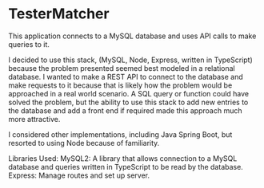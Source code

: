 # TesterMatcher
This application connects to a MySQL database and uses API calls to make queries to it.

I decided to use this stack, (MySQL, Node, Express, written in TypeScript) because the problem presented seemed best modeled in a relational database. I wanted to make a 
REST API to connect to the database and make requests to it because that is likely how the problem would be approached in a real world scenario. A SQL query or 
function could have solved the problem, but the ability to use this stack to add new entries to the database and add a front end if required made this approach much more
attractive. 

I considered other implementations, including Java Spring Boot, but resorted to using Node because of familiarity.

Libraries Used:
MySQL2: A library that allows connection to a MySQL database and queries written in TypeScript to be read by the database.
Express: Manage routes and set up server.

